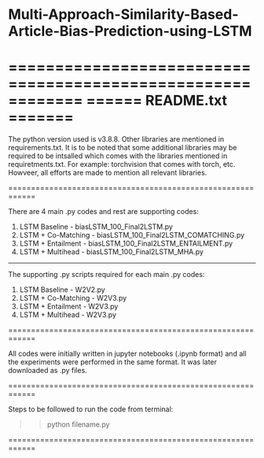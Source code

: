 # Multi-Approach-Similarity-Based-Article-Bias-Prediction-using-LSTM
    
============================================================
======                 README.txt                    =======
============================================================

The python version used is v3.8.8. Other libraries are mentioned in requirements.txt.
It is to be noted that some additional libraries may be required to be intsalled which comes with the libraries mentioned in requiretments.txt.
For example: torchvision that comes with torch, etc. Howveer, all efforts are made to mention all relevant libraries.

============================================================

There are 4 main .py codes and rest are supporting codes:
1. LSTM Baseline - biasLSTM_100_Final2LSTM.py
2. LSTM + Co-Matching - biasLSTM_100_Final2LSTM_COMATCHING.py
3. LSTM + Entailment - biasLSTM_100_Final2LSTM_ENTAILMENT.py
4. LSTM + Multihead - biasLSTM_100_Final2LSTM_MHA.py

------------------------------------------------------------

The supporting .py scripts required for each main .py codes:
1. LSTM Baseline - W2V2.py
2. LSTM + Co-Matching - W2V3.py
3. LSTM + Entailment - W2V3.py
4. LSTM + Multihead - W2V3.py

============================================================

All codes were initially written in jupyter notebooks (.ipynb format) and all the experiments were performed in the same format.
It was later downloaded as .py files.

============================================================

Steps to be followed to run the code from terminal:

>> python filename.py

============================================================
